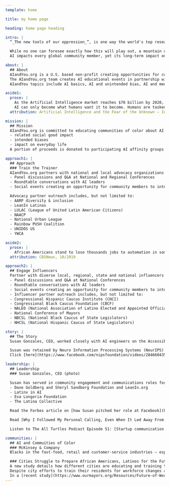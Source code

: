 ```yaml
---
template: home

title: my home page

heading: home page heading

intro: |
  “_The new tools of our oppression_”, is one way the world's top researchers and industry leaders have described the threat that artificial intelligence poses to humankind. Will artificial intelligence (AI) enhance our lives or completely upend them?  Will communities of color be prepared for AI related opportunities and changes impacting their neighborhoods? Community outreach is necessary to prepare for changes and opportunities of AI!

  While no one can foresee exactly how this will play out, a mountain of evidence suggests that just like during past technological leaps, the fears -- though realistic -- can be managed through education and dialogue. The lesson of history is that scary stories about job-stealing machines lead to focusing on the short-term pain caused by new technologies while minimizing the even greater long-term benefits.
  AI impacts every global community member, yet its long-term impact on communities of color is unknown. Conversations about AI and employment, medicine, education, transportation and more are absent in the communities most directly affected by automation and other AI related activities. Some understand there is considerable potential for altering business processes, but most are not clear how AI could be deployed within their own jobs, communities and everyday life.

about: |
  ## About
  AIandYou.org is a U.S. based non-profit creating opportunities for communities of color and women to learn about Artificial Intelligence (AI) through local outreach, informative gatherings, conversations and on-going communications with diverse AI leaders and others in the field.
  The AIandYou.org team creates AI educational events in partnership with diverse thought leaders and community advocacy organizations.  AI leaders from science, technology and academia from LatinxinAI, BlackinAI, QueerinAI and Women and Machine Learning (WIML) join in local, regional and national events to educate, inform and collaborate.  AIandYou is committed to bringing together people of color from all backgrounds to have conversations about AI.
  AIandYou topics include AI basics, AI and unintended bias, AI and medicine (diabetes, cancer, women’s health and others), AI and employment, AI and disease, AI and education, AI and autonomous vehicles and others.

aside1:
  prose: |
    As the Artificial Intelligence market reaches $70 billion by 2020, humans' fear is in the rise. Why do humans fear AI?
    AI can only become what humans want it to become. Humans are tasked with coding into their AI creations. If the mass population is becoming anxious about AI this is due to fear of the unknown. It is also perhaps due to too little information available out there on the benefits that AI brings in order to balance with those believing AI will destroy society.
  attribution: Artificial Intelligence and the Fear of the Unknown – Interesting Engineer, 2019

mission: |
  ## Mission
  AIandYou.org is committed to educating communities of color about AI.  All communities benefit from understanding more about AI and 
  - related social good impact
  - intended biases
  - impact on everyday life 
  A portion of proceeds is donated to participating AI affinity groups.

approach1: |
  ## Approach
  ### Train the Trainer
  AIandYou.org partners with national and local advocacy organizations to create community events including, but not limited to:
  - Panel discussions and Q&A at National and Regional Conferences
  - Roundtable conversations with AI leaders
  - Social events creating an opportunity for community members to interact with AI leaders from throughout the world.

  Advocacy partner outreach includes, but not limited to:
  - AARP diversity & inclusion
  - LeanIn Latinas
  - LULAC (League of United Latin American Citizens)
  - NAACP
  - National Urban League
  - Rainbow PUSH Coalition
  - UNIDOS US
  - YWCA

aside2:
  prose: |
    African Americans stand to lose thousands jobs to automation in some of the nation's largest cities over the next decade, according to new research from McKinsey & Co.
  attribution: CBSNews, 10/2019

approach2: |
  ## Engage Influencers
  Partner with diverse local, regional, state and national influencers to host a discussion and networking events with thought leaders, influencers and related staff members.  Events could include, but not limited to:
  - Panel discussions and Q&A at National Conferences
  - Roundtable conversations with AI leaders
  - Social events creating an opportunity for community members to interact with AI leaders from throughout the world.
  - Influencer partner outreach includes, but not limited to:
  - Congressional Hispanic Caucus Institute (CHCI)
  - Congressional Black Caucus Foundation (CBCF)
  - NALEO (National Association of Latino Elected and Appointed Officials)
  - National Conference of Mayors
  - NBCSL (National Black Caucus of State Legislators)
  - NHCSL (National Hispanic Caucus of State Legislators)

story: |
  ## The Story
  Susan Gonzales, CEO, worked closely with AI engineers on the Accessibility and Social Good teams at Facebook when she led Community Engagement for the company.  Susan experienced the positive outcomes of AI through this work.  When she left Facebook to work as a consultant, she continued to explore AI and saw the consequences of unintended bias of AI in the community in additional to its social good purposes.

  Susan was retained by Neuro Information Processing Systems (NeurIPS) to lead diversity and inclusion work at the global conference in Montreal in 2019.  Susan led the first global town hall discussing AI and Diversity and was joined by the leaders of LatinxinAI, BlackinAI, WomeninMachineLearning (WIML) and QueerinAI.  Over time, Susan realized that the science community has conversations about AI and its impact on the community yet, outreach and communications in communities of color was not taking place. Susan identified the need to bridge AI leaders with communities of color to discuss AI and social good, unintended biases and impact on everyday life.  Susan launched AIandyou.org educate communities of color about all aspects of AI.
  Click [here](https://www.facebook.com/nipsfoundation/videos/284660435523814/) to see Susan lead the first AI Diversity and Inclusion Town Hall in Montreal at the 2018 Neuro-Processing Information Systems (NeurIPS) AI Global Conference

leadership: |
  ## Leadership
  ### Susan Gonzales, CEO (photo)

  Susan has served in community engagement and communications roles for companies and public relations firms. She has served as a community representative and spokesperson for organizations including Facebook, Comcast, Levi Strauss & Co.  Susan has been responsible for creating community outreach teams and investing in the community.  She is known as a leader in the Latinx community based on her work in Washington, D.C. and Silicon Valley.  Susan is an outdoor enthusiast and lives in the Bay Area of California. She currently serves as Advisor Board Member to:
  - Dave Goldberg and Sheryl Sandberg Foundation and LeanIn.org
  - Latinx in AI
  - Eva Longoria Foundation
  - The Latina Collective

  Read the Forbes article on [how Susan pitched her role at Facebook](https://www.forbes.com/sites/viviannunez/2019/04/23/susan-gonzales-on-how-she-pitched-her-role-at-facebook-and-why-shes-now-focusing-on-diversity-in-ai-latina/#3aad93b21536)

  Read [Why I Followed My Personal Calling, Even When It Led Away From A Great Job](https://www.huffpost.com/entry/leaving-a-great-job_b_12592768) to learn about Susan's motivation.

  Listen to The All Turtles Podcast Episode 51: [Startup communication and outreach with Susan Gonzales](https://www.all-turtles.com/podcast/the-all-turtles-podcast-episode-51-startup-communication-and-outreach-with-susan-gonzales/)

communities: |
  ## AI and Commuities of Color
  ### McKinsey & Company 
  Blacks in the fast-food, retail and customer-service industries — especially those in "support roles" like cashiers, office clerks, stockroom laborers and call-center representatives — are most vulnerable to their jobs disappearing as companies invest more in labor-replacing technologies. In all, African-Americans are projected to lose a total of 132,000 jobs between now and 2030 due to automation, researchers said.  Of course, other groups are also under threat. Latinos could see roughly a quarter of their jobs automated out of existence, according to McKinsey, while Asians, whites and others will also be affected.

  ### Cities Struggle to Prepare African Americans, Latinos for the Future Workforce – U.S. News, 2019
  A new study details how different cities are educating and training their populations most impacted by job automation.
  Despite city efforts to train their residents for workforce changes as automation threatens millions of jobs, they are struggling to equip their most vulnerable populations: African Americans and Latinos.
  In a [recent study](https://www.ourmayors.org/Resources/Future-of-Work-Initiative) released by the African American Mayors Association, which represents more than 500 African American mayors across the U.S., researchers examined three cities – Gary, [Indiana](https://www.usnews.com/news/best-states/indiana); Columbia, [South Carolina](https://www.usnews.com/news/best-states/south-carolina); and Long Beach, [California](https://www.usnews.com/news/best-states/california) – to see how successful they've been in preparing students and workers to succeed in the changing labor market. What they found: the initiatives aren't effectively reaching the populations most likely to lose their jobs to automation.
---
```

